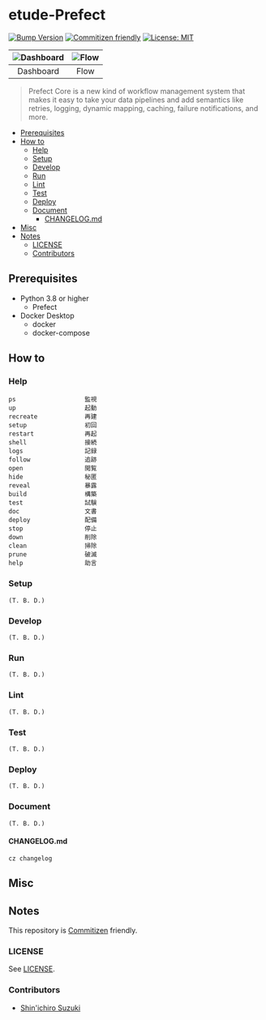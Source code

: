 # etude-Prefect

[![Bump Version](https://github.com/shin-sforzando/etude-Prefect/workflows/Bump%20Version/badge.svg)](https://github.com/shin-sforzando/etude-Prefect/actions?query=workflow:%22Bump+Version%22)
[![Commitizen friendly](https://img.shields.io/badge/commitizen-friendly-brightgreen.svg)](http://commitizen.github.io/cz-cli/)
[![License: MIT](https://img.shields.io/badge/License-MIT-blue.svg)](https://opensource.org/licenses/MIT)

|![Dashboard](https://user-images.githubusercontent.com/32637762/112289276-81488880-8cd1-11eb-8220-d7ce1bc7b1c8.png)|![Flow](https://user-images.githubusercontent.com/32637762/112289401-a2a97480-8cd1-11eb-9e9d-3ae1ee2f5cc0.png)|
|:---:|:---:|
|Dashboard|Flow|

> Prefect Core is a new kind of workflow management system that makes it easy to take your data pipelines and add semantics like retries, logging, dynamic mapping, caching, failure notifications, and more.

- [Prerequisites](#prerequisites)
- [How to](#how-to)
  - [Help](#help)
  - [Setup](#setup)
  - [Develop](#develop)
  - [Run](#run)
  - [Lint](#lint)
  - [Test](#test)
  - [Deploy](#deploy)
  - [Document](#document)
    - [CHANGELOG.md](#changelogmd)
- [Misc](#misc)
- [Notes](#notes)
  - [LICENSE](#license)
  - [Contributors](#contributors)

## Prerequisites

- Python 3.8 or higher
  - Prefect
- Docker Desktop
  - docker
  - docker-compose

## How to

### Help

```shell
ps                   監視
up                   起動
recreate             再建
setup                初回
restart              再起
shell                接続
logs                 記録
follow               追跡
open                 閲覧
hide                 秘匿
reveal               暴露
build                構築
test                 試験
doc                  文書
deploy               配備
stop                 停止
down                 削除
clean                掃除
prune                破滅
help                 助言
```

### Setup

```shell
(T. B. D.)
```

### Develop

```shell
(T. B. D.)
```

### Run

```shell
(T. B. D.)
```

### Lint

```shell
(T. B. D.)
```

### Test

```shell
(T. B. D.)
```

### Deploy

```shell
(T. B. D.)
```

### Document

```shell
(T. B. D.)
```

#### CHANGELOG.md

```shell
cz changelog
```

## Misc

## Notes

This repository is [Commitizen](https://commitizen.github.io/cz-cli/) friendly.

### LICENSE

See [LICENSE](LICENSE).

### Contributors

- [Shin'ichiro Suzuki](https://github.com/shin-sforzando)
